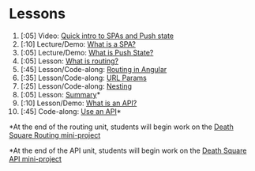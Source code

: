 # Lessons

1. [:05] Video: [Quick intro to SPAs and Push state](video_intro_to_spa.md)
1. [:10] Lecture/Demo: [What is a SPA?](what_is_a_spa.md)
1. [:05] Lecture/Demo: [What is Push State?](what_is_push_state.md)
1. [:05] Lesson: [What is routing?](what_is_routing.md)
1. [:45] Lesson/Code-along: [Routing in Angular](routing.md)
1. [:35] Lesson/Code-along: [URL Params](url_params.md)
1. [:25] Lesson/Code-along: [Nesting](nesting.md)
1. [:05] Lesson: [Summary](routing_summary.md)\*
1. [:10] Lesson/Demo: [What is an API?](what_is_an_api.md)
1. [:45] Code-along: [Use an API](use_an_api.md)\*

\*At the end of the routing unit, students will begin work on the [Death Square Routing mini-project](../../projects/project-02-a-routing)

\*At the end of the API unit, students will begin work on the [Death Square API mini-project](../../projects/project-02-b-api-calls)
